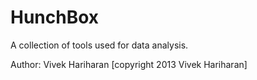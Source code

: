 HunchBox
========
A collection of tools used for data analysis.

Author: Vivek Hariharan
[copyright 2013 Vivek Hariharan]
